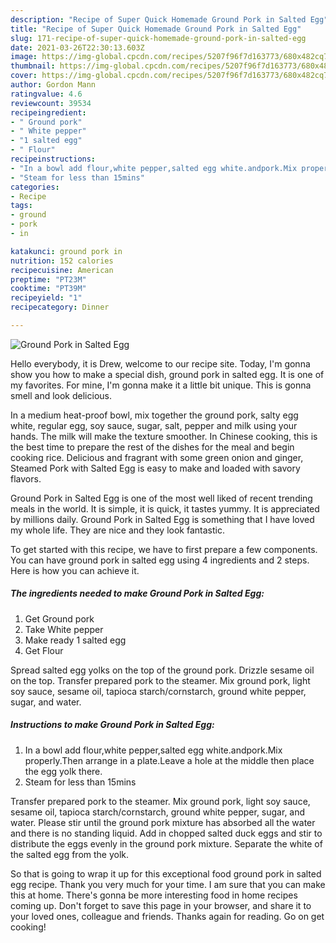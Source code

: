 ```yaml
---
description: "Recipe of Super Quick Homemade Ground Pork in Salted Egg"
title: "Recipe of Super Quick Homemade Ground Pork in Salted Egg"
slug: 171-recipe-of-super-quick-homemade-ground-pork-in-salted-egg
date: 2021-03-26T22:30:13.603Z
image: https://img-global.cpcdn.com/recipes/5207f96f7d163773/680x482cq70/ground-pork-in-salted-egg-recipe-main-photo.jpg
thumbnail: https://img-global.cpcdn.com/recipes/5207f96f7d163773/680x482cq70/ground-pork-in-salted-egg-recipe-main-photo.jpg
cover: https://img-global.cpcdn.com/recipes/5207f96f7d163773/680x482cq70/ground-pork-in-salted-egg-recipe-main-photo.jpg
author: Gordon Mann
ratingvalue: 4.6
reviewcount: 39534
recipeingredient:
- " Ground pork"
- " White pepper"
- "1 salted egg"
- " Flour"
recipeinstructions:
- "In a bowl add flour,white pepper,salted egg white.andpork.Mix properly.Then arrange in a plate.Leave a hole at the middle then place the egg yolk there."
- "Steam for less than 15mins"
categories:
- Recipe
tags:
- ground
- pork
- in

katakunci: ground pork in 
nutrition: 152 calories
recipecuisine: American
preptime: "PT23M"
cooktime: "PT39M"
recipeyield: "1"
recipecategory: Dinner

---
```



![Ground Pork in Salted Egg](https://img-global.cpcdn.com/recipes/5207f96f7d163773/680x482cq70/ground-pork-in-salted-egg-recipe-main-photo.jpg)

Hello everybody, it is Drew, welcome to our recipe site. Today, I'm gonna show you how to make a special dish, ground pork in salted egg. It is one of my favorites. For mine, I'm gonna make it a little bit unique. This is gonna smell and look delicious.

In a medium heat-proof bowl, mix together the ground pork, salty egg white, regular egg, soy sauce, sugar, salt, pepper and milk using your hands. The milk will make the texture smoother. In Chinese cooking, this is the best time to prepare the rest of the dishes for the meal and begin cooking rice. Delicious and fragrant with some green onion and ginger, Steamed Pork with Salted Egg is easy to make and loaded with savory flavors.

Ground Pork in Salted Egg is one of the most well liked of recent trending meals in the world. It is simple, it is quick, it tastes yummy. It is appreciated by millions daily. Ground Pork in Salted Egg is something that I have loved my whole life. They are nice and they look fantastic.


To get started with this recipe, we have to first prepare a few components. You can have ground pork in salted egg using 4 ingredients and 2 steps. Here is how you can achieve it.

<!--inarticleads1-->

##### The ingredients needed to make Ground Pork in Salted Egg:

1. Get  Ground pork
1. Take  White pepper
1. Make ready 1 salted egg
1. Get  Flour


Spread salted egg yolks on the top of the ground pork. Drizzle sesame oil on the top. Transfer prepared pork to the steamer. Mix ground pork, light soy sauce, sesame oil, tapioca starch/cornstarch, ground white pepper, sugar, and water. 

<!--inarticleads2-->

##### Instructions to make Ground Pork in Salted Egg:

1. In a bowl add flour,white pepper,salted egg white.andpork.Mix properly.Then arrange in a plate.Leave a hole at the middle then place the egg yolk there.
1. Steam for less than 15mins


Transfer prepared pork to the steamer. Mix ground pork, light soy sauce, sesame oil, tapioca starch/cornstarch, ground white pepper, sugar, and water. Please stir until the ground pork mixture has absorbed all the water and there is no standing liquid. Add in chopped salted duck eggs and stir to distribute the eggs evenly in the ground pork mixture. Separate the white of the salted egg from the yolk. 

So that is going to wrap it up for this exceptional food ground pork in salted egg recipe. Thank you very much for your time. I am sure that you can make this at home. There's gonna be more interesting food in home recipes coming up. Don't forget to save this page in your browser, and share it to your loved ones, colleague and friends. Thanks again for reading. Go on get cooking!
